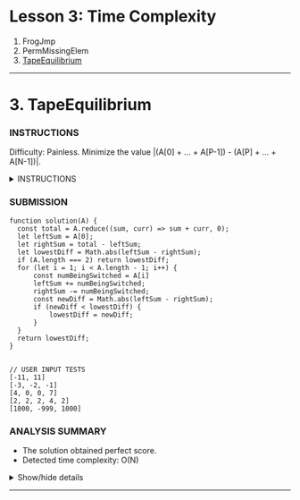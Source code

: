 # Lesson 3: Time Complexity
1. FrogJmp
1. PermMissingElem
1. [TapeEquilibrium](#3-tapeequilibrium)

---





# 3. TapeEquilibrium

### INSTRUCTIONS

Difficulty: Painless.
Minimize the value |(A[0] + ... + A[P-1]) - (A[P] + ... + A[N-1])|.

<details>
  <summary>INSTRUCTIONS</summary>
  ...

  A non-empty array A consisting of N integers is given. Array A represents numbers on a tape.

  Any integer P, such that 0 < P <details N, splits this tape into two non-empty parts: 
  ```
  A[0], A[1], ..., A[P − 1] and A[P], A[P + 1], ..., A[N − 1].
  ```

  The difference between the two parts is the value of: 
  ```
  |(A[0] + A[1] + ... + A[P − 1]) − (A[P] + A[P + 1] + ... + A[N − 1])|
  ```

  In other words, it is the absolute difference between the sum of the first part and the sum 
  of the second part.

  For example, consider array A such that:
  ```
    A[0] = 3
    A[1] = 1
    A[2] = 2
    A[3] = 4
    A[4] = 3
  ```

  We can split this tape in four places:
  ```
    P = 1, difference = |3 − 10| = 7
    P = 2, difference = |4 − 9| = 5
    P = 3, difference = |6 − 7| = 1
    P = 4, difference = |10 − 3| = 7
  ```

  Write a function:
  ```
    function solution(A);
  ```
  that, given a non-empty array A of N integers, returns the minimal difference that can be achieved.

  For example, given:
  ```
    A[0] = 3
    A[1] = 1
    A[2] = 2
    A[3] = 4
    A[4] = 3
  ```
  the function should return 1, as explained above.

  Write an efficient algorithm for the following assumptions:
  + N is an integer within the range [2..100,000];
  + each element of array A is an integer within the range [−1,000..1,000].

  ---
</details>

### SUBMISSION
```
function solution(A) {
  const total = A.reduce((sum, curr) => sum + curr, 0);
  let leftSum = A[0];
  let rightSum = total - leftSum;
  let lowestDiff = Math.abs(leftSum - rightSum);
  if (A.length === 2) return lowestDiff;
  for (let i = 1; i < A.length - 1; i++) {
      const numBeingSwitched = A[i]
      leftSum += numBeingSwitched;
      rightSum -= numBeingSwitched;
      const newDiff = Math.abs(leftSum - rightSum);
      if (newDiff < lowestDiff) {
          lowestDiff = newDiff;
      }
  }
  return lowestDiff;
}


// USER INPUT TESTS
[-11, 11]
[-3, -2, -1]
[4, 0, 0, 7]
[2, 2, 2, 4, 2]
[1000, -999, 1000]
```

### ANALYSIS SUMMARY
+ The solution obtained perfect score.
+ Detected time complexity: O(N)

<details>
  <summary>Show/hide details</summary>
  ...

  **Example tests**
  + example test ✔ OK
    1. 0.072 s

  **Correctness tests**
  + two elements ✔ OK
    1. 0.072 s
    2. 0.072 s
    3. 0.072 s
  + simple test with positive numbers, length = 5 ✔ OK
    1. 0.068 s
    2. 0.072 s
  + simple test with negative numbers, length = 5 ✔ OK
    1. 0.072 s
    2. 0.072 s
  + only one element on one of the sides ✔ OK
    1. 0.072 s
    2. 0.068 s
    3. 0.072 s
    4. 0.072 s
  + random small, length = 100 ✔ OK
    1. 0.072 s
  + range sequence, length = ~1,000 ✔ OK
    1. 0.072 s
  + small elements ✔ OK
    1. 0.072 s

  **Performance tests**
  + random medium, numbers from 0 to 100, length = ~10,000 ✔ OK
    1. 0.084 s
  + random medium, numbers from -1,000 to 50, length = ~10,000 ✔ OK
    1. 0.084 s
  + large sequence, numbers from -1 to 1, length = ~100,000 ✔ OK
    1. 0.104 s
    2. 0.104 s
  + random large, length = ~100,000 ✔ OK
    1. 0.112 s
    2. 0.112 s
  + large sequence, length = ~100,000 ✔ OK
    1. 0.100 s
  + large test with maximal and minimal values, length = ~100,000 ✔ OK
    1. 0.112 s
    2. 0.112 s
    3. 0.108 s

</details>

---